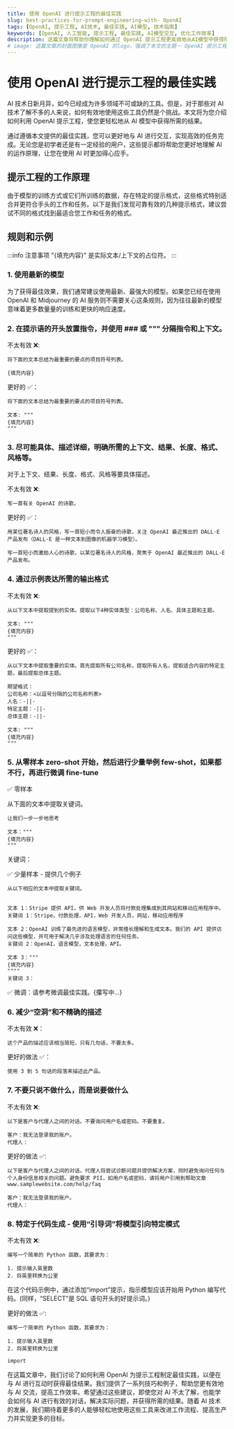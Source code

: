 ```yaml
---
title: 使用 OpenAI 进行提示工程的最佳实践
slug: best-practices-for-prompt-engineering-with- OpenAI
tags: [OpenAI, 提示工程, AI技术, 最佳实践, AI模型, 技术指南]
keywords: [OpenAI, 人工智能, 提示工程, 最佳实践, AI模型交互, 优化工作效率]
description: 这篇文章将帮助你理解如何通过 OpenAI 提示工程更高效地从AI模型中获得所需的结果。无论你是AI新手还是有着丰富经验的用户，你都有可能从中受益。本文不仅详细解释了提示工程的工作原理，还提供了实用的示例。
# image: 这篇文章的封面图像是 OpenAI 的logo，强调了本文的主题－ OpenAI 提示工程的最佳实践。
---
```


# 使用 OpenAI 进行提示工程的最佳实践

AI 技术日新月异，如今已经成为许多领域不可或缺的工具。但是，对于那些对 AI 技术了解不多的人来说，如何有效地使用这些工具仍然是个挑战。本文将为您介绍如何利用 OpenAI 提示工程，使您更轻松地从 AI 模型中获得所需的结果。

通过遵循本文提供的最佳实践，您可以更好地与 AI 进行交互，实现高效的任务完成。无论您是初学者还是有一定经验的用户，这些提示都将帮助您更好地理解 AI 的运作原理，让您在使用 AI 时更加得心应手。

## 提示工程的工作原理

由于模型的训练方式或它们所训练的数据，存在特定的提示格式，这些格式特别适合并更符合手头的工作和任务。以下是我们发现可靠有效的几种提示格式，建议尝试不同的格式找到最适合您工作和任务的格式。

<!--truncate-->

## 规则和示例

:::info 注意事项
"{填充内容}" 是实际文本/上下文的占位符。
:::

### 1. 使用最新的模型

为了获得最佳效果，我们通常建议使用最新、最强大的模型。如果您已经在使用 OpenAI 和 Midjourney 的 AI 服务则不需要关心这条规则，因为往往最新的模型意味着更多数量量的训练和更快的响应速度。

### 2. 在提示语的开头放置指令，并使用 ### 或 """ 分隔指令和上下文。

不太有效 ❌:

```
将下面的文本总结为最重要的要点的项目符号列表。

{填充内容}
```

更好的 ✅：

```
将下面的文本总结为最重要的要点的项目符号列表。

文本: """
{填充内容}
"""
```

### 3. 尽可能具体、描述详细，明确所需的上下文、结果、长度、格式、风格等。

对于上下文、结果、长度、格式、风格等要具体描述。

不太有效 ❌:

```
写一首有关 OpenAI 的诗歌。
```

更好的 ✅：

```
用某位著名诗人的风格，写一首短小而令人振奋的诗歌，关注 OpenAI 最近推出的 DALL-E 产品发布（DALL-E 是一种文本到图像的机器学习模型）。

写一首短小而激励人心的诗歌，以某位著名诗人的风格，聚焦于 OpenAI 最近推出的 DALL-E 产品发布。
```

### 4. 通过示例表达所需的输出格式

不太有效 ❌:

```
从以下文本中提取提到的实体。提取以下4种实体类型：公司名称、人名、具体主题和主题。

文本: """
{填充内容}
"""
```

更好的 ✅：

```
从以下文本中提取重要的实体。首先提取所有公司名称，提取所有人名，提取适合内容的特定主题，最后提取总体主题。

期望格式：
公司名称：<以逗号分隔的公司名称列表>
人名：-||-
特定主题：-||-
总体主题：-||-

文本: """
{填充内容}
"""
```

### 5. 从零样本 zero-shot 开始，然后进行少量举例 few-shot，如果都不行，再进行微调 fine-tune

✅ 零样本

从下面的文本中提取关键词。

```
让我们一步一步地思考

文本："""
{填充内容}
"""
```

关键词：

✅ 少量样本 - 提供几个例子

```
从以下相应的文本中提取关键词。


文本 1：Stripe 提供 API，供 Web 开发人员将付款处理集成到其网站和移动应用程序中。
关键词 1：Stripe，付款处理，API，Web 开发人员，网站，移动应用程序

文本 2：OpenAI 训练了最先进的语言模型，非常擅长理解和生成文本。我们的 API 提供访问这些模型，并可用于解决几乎涉及处理语言的任何任务。
关键词 2：OpenAI，语言模型，文本处理，API。

文本 3："""
{填充内容}
""""
关键词 3：
```

✅ 微调：请参考微调最佳实践。{攥写中...} <!-- source: https://docs.google.com/document/d/1h-GTjNDDKPKU_Rsd0t1lXCAnHltaXTAzQ8K2HRhQf9U/edit# -->

### 6. 减少“空洞”和不精确的描述

不太有效 ❌：

```
这个产品的描述应该相当简短，只有几句话，不要太多。
```

更好的做法 ✅：

```
使用 3 到 5 句话的段落来描述此产品。
```

### 7. 不要只说不做什么，而是说要做什么

不太有效 ❌:

```
以下是客户与代理人之间的对话。不要询问用户名或密码。不要重复。

客户：我无法登录我的账户。
代理人：
```

更好的做法 ✅:

```
以下是客户与代理人之间的对话。代理人将尝试诊断问题并提供解决方案，同时避免询问任何与个人身份信息相关的问题。避免要求 PII，如用户名或密码，请将用户引用到帮助文章www.samplewebsite.com/help/faq

客户：我无法登录我的账户。
代理人：
```

### 8. 特定于代码生成 - 使用“引导词”将模型引向特定模式

不太有效 ❌:

```
编写一个简单的 Python 函数，其要求为：

1. 提示输入英里数
2. 将英里转换为公里
```

在这个代码示例中，通过添加“import”提示，指示模型应该开始用 Python 编写代码。(同样，“SELECT”是 SQL 语句开头的好提示词。)

更好的做法 ✅:

```
编写一个简单的 Python 函数，其要求为：

1. 提示输入英里数
2. 将英里转换为公里

import
```

在这篇文章中，我们讨论了如何利用 OpenAI 为提示工程制定最佳实践，以便在与 AI 进行互动时获得最佳结果。我们提供了一系列技巧和例子，帮助您更有效地与 AI 交流，提高工作效率。希望通过这些建议，即使您对 AI 不太了解，也能学会如何与 AI 进行有效的对话，解决实际问题，并获得所需的结果。随着 AI 技术的发展，我们期待着更多的人能够轻松地使用这些工具来改进工作流程、提高生产力并实现更多的目标。
